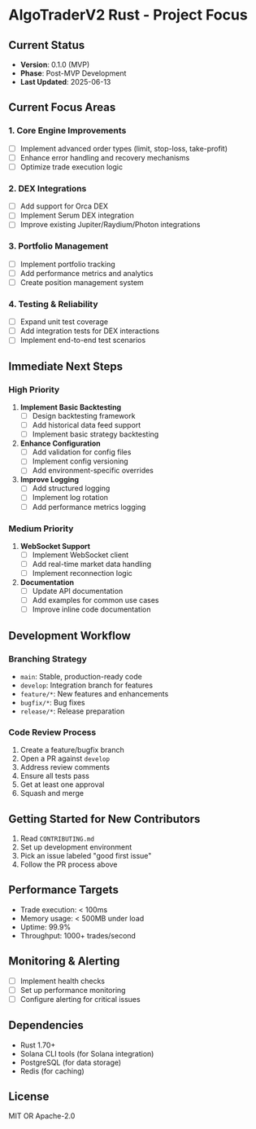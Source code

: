 # AlgoTraderV2 Rust - Project Focus

## Current Status
- **Version**: 0.1.0 (MVP)
- **Phase**: Post-MVP Development
- **Last Updated**: 2025-06-13

## Current Focus Areas

### 1. Core Engine Improvements
- [ ] Implement advanced order types (limit, stop-loss, take-profit)
- [ ] Enhance error handling and recovery mechanisms
- [ ] Optimize trade execution logic

### 2. DEX Integrations
- [ ] Add support for Orca DEX
- [ ] Implement Serum DEX integration
- [ ] Improve existing Jupiter/Raydium/Photon integrations

### 3. Portfolio Management
- [ ] Implement portfolio tracking
- [ ] Add performance metrics and analytics
- [ ] Create position management system

### 4. Testing & Reliability
- [ ] Expand unit test coverage
- [ ] Add integration tests for DEX interactions
- [ ] Implement end-to-end test scenarios

## Immediate Next Steps

### High Priority
1. **Implement Basic Backtesting**
   - [ ] Design backtesting framework
   - [ ] Add historical data feed support
   - [ ] Implement basic strategy backtesting

2. **Enhance Configuration**
   - [ ] Add validation for config files
   - [ ] Implement config versioning
   - [ ] Add environment-specific overrides

3. **Improve Logging**
   - [ ] Add structured logging
   - [ ] Implement log rotation
   - [ ] Add performance metrics logging

### Medium Priority
1. **WebSocket Support**
   - [ ] Implement WebSocket client
   - [ ] Add real-time market data handling
   - [ ] Implement reconnection logic

2. **Documentation**
   - [ ] Update API documentation
   - [ ] Add examples for common use cases
   - [ ] Improve inline code documentation

## Development Workflow

### Branching Strategy
- `main`: Stable, production-ready code
- `develop`: Integration branch for features
- `feature/*`: New features and enhancements
- `bugfix/*`: Bug fixes
- `release/*`: Release preparation

### Code Review Process
1. Create a feature/bugfix branch
2. Open a PR against `develop`
3. Address review comments
4. Ensure all tests pass
5. Get at least one approval
6. Squash and merge

## Getting Started for New Contributors
1. Read `CONTRIBUTING.md`
2. Set up development environment
3. Pick an issue labeled "good first issue"
4. Follow the PR process above

## Performance Targets
- Trade execution: < 100ms
- Memory usage: < 500MB under load
- Uptime: 99.9%
- Throughput: 1000+ trades/second

## Monitoring & Alerting
- [ ] Implement health checks
- [ ] Set up performance monitoring
- [ ] Configure alerting for critical issues

## Dependencies
- Rust 1.70+
- Solana CLI tools (for Solana integration)
- PostgreSQL (for data storage)
- Redis (for caching)

## License
MIT OR Apache-2.0
